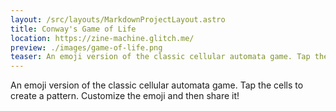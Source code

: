 ```yaml
---
layout: /src/layouts/MarkdownProjectLayout.astro
title: Conway's Game of Life
location: https://zine-machine.glitch.me/
preview: ./images/game-of-life.png
teaser: An emoji version of the classic cellular automata game. Tap the cells to create a pattern. Customize the emoji and then share it!
---
```

An emoji version of the classic cellular automata game. Tap the cells to create a pattern. Customize the emoji and then share it!